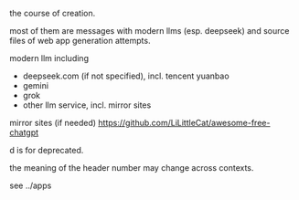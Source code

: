 the course of creation.

most of them are messages with modern llms (esp. deepseek) and source files of web app generation attempts.

modern llm including

- deepseek.com (if not specified), incl. tencent yuanbao
- gemini
- grok
- other llm service, incl. mirror sites

mirror sites (if needed) https://github.com/LiLittleCat/awesome-free-chatgpt

d is for deprecated.

the meaning of the header number may change across contexts.

see ../apps
